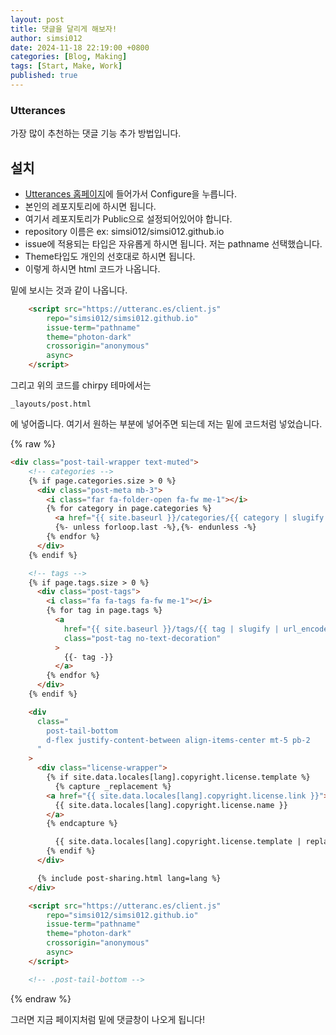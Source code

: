 ```yaml
---
layout: post
title: 댓글을 달리게 해보자!
author: simsi012
date: 2024-11-18 22:19:00 +0800
categories: [Blog, Making]
tags: [Start, Make, Work]
published: true
---
```


### Utterances
가장 많이 추천하는 댓글 기능 추가 방법입니다.

## 설치
- [Utterances 홈페이지](https://github.com/apps/utterances)에 들어가서 Configure을 누릅니다.
- 본인의 레포지토리에 하시면 됩니다.
- 여기서 레포지토리가 Public으로 설정되어있어야 합니다.
- repository 이름은 ex: simsi012/simsi012.github.io
- issue에 적용되는 타입은 자유롭게 하시면 됩니다. 저는 pathname 선택했습니다.
- Theme타입도 개인의 선호대로 하시면 됩니다.
- 이렇게 하시면 html 코드가 나옵니다.

밑에 보시는 것과 같이 나옵니다.

```html
    <script src="https://utteranc.es/client.js"
        repo="simsi012/simsi012.github.io"
        issue-term="pathname"
        theme="photon-dark"
        crossorigin="anonymous"
        async>
    </script>
```

그리고 위의 코드를 chirpy 테마에서는
```shell
_layouts/post.html
```
에 넣어줍니다. 여기서 원하는 부분에 넣어주면 되는데 저는 밑에 코드처럼 넣었습니다.

{% raw %}
```html
<div class="post-tail-wrapper text-muted">
    <!-- categories -->
    {% if page.categories.size > 0 %}
      <div class="post-meta mb-3">
        <i class="far fa-folder-open fa-fw me-1"></i>
        {% for category in page.categories %}
          <a href="{{ site.baseurl }}/categories/{{ category | slugify | url_encode }}/">{{ category }}</a>
          {%- unless forloop.last -%},{%- endunless -%}
        {% endfor %}
      </div>
    {% endif %}

    <!-- tags -->
    {% if page.tags.size > 0 %}
      <div class="post-tags">
        <i class="fa fa-tags fa-fw me-1"></i>
        {% for tag in page.tags %}
          <a
            href="{{ site.baseurl }}/tags/{{ tag | slugify | url_encode }}/"
            class="post-tag no-text-decoration"
          >
            {{- tag -}}
          </a>
        {% endfor %}
      </div>
    {% endif %}

    <div
      class="
        post-tail-bottom
        d-flex justify-content-between align-items-center mt-5 pb-2
      "
    >
      <div class="license-wrapper">
        {% if site.data.locales[lang].copyright.license.template %}
          {% capture _replacement %}
        <a href="{{ site.data.locales[lang].copyright.license.link }}">
          {{ site.data.locales[lang].copyright.license.name }}
        </a>
        {% endcapture %}

          {{ site.data.locales[lang].copyright.license.template | replace: ':LICENSE_NAME', _replacement }}
        {% endif %}
      </div>

      {% include post-sharing.html lang=lang %}
    </div>

    <script src="https://utteranc.es/client.js"
        repo="simsi012/simsi012.github.io"
        issue-term="pathname"
        theme="photon-dark"
        crossorigin="anonymous"
        async>
    </script>

    <!-- .post-tail-bottom -->
```
{% endraw %}

그러면 지금 페이지처럼 밑에 댓글창이 나오게 됩니다!



